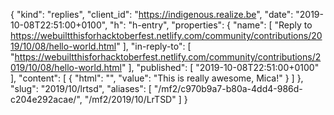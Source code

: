 {
  "kind": "replies",
  "client_id": "https://indigenous.realize.be",
  "date": "2019-10-08T22:51:00+0100",
  "h": "h-entry",
  "properties": {
    "name": [
      "Reply to https://webuiltthisforhacktoberfest.netlify.com/community/contributions/2019/10/08/hello-world.html"
    ],
    "in-reply-to": [
      "https://webuiltthisforhacktoberfest.netlify.com/community/contributions/2019/10/08/hello-world.html"
    ],
    "published": [
      "2019-10-08T22:51:00+0100"
    ],
    "content": [
      {
        "html": "",
        "value": "This is really awesome, Mica!"
      }
    ]
  },
  "slug": "2019/10/lrtsd",
  "aliases": [
    "/mf2/c970b9a7-b80a-4dd4-986d-c204e292acae/",
    "/mf2/2019/10/LrTSD"
  ]
}
